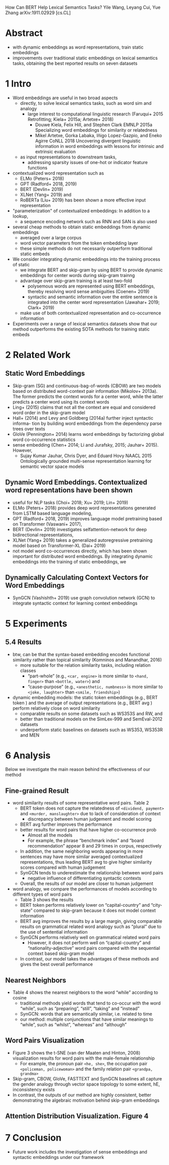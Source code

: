 How Can BERT Help Lexical Semantics Tasks?
Yile Wang, Leyang Cui, Yue Zhang
arXiv:1911.02929 [cs.CL]

# Abstract

* with dynamic embeddings as word representations, train static embeddings
* improvements over traditional static embeddings on lexical semantics tasks,
  obtaining the best reported results on seven datasets

# 1 Intro

* Word embeddings are useful in two broad aspects
  * directly, to solve lexical semantics tasks, such as word sim and analogy
    * large interest to computational linguistic research
      (Faruqui+ 2015 Retrofitting; Kiela+ 2015a; Artetxe+ 2018)
      * Douwe Kiela, Felix Hill, and Stephen Clark
        EMNLP 2015a
        Specializing word embeddings for similarity or relatedness
      * Mikel Artetxe, Gorka Labaka, Iñigo Lopez-Gazpio, and Eneko Agirre
        CoNLL 2018
        Uncovering divergent linguistic information in word embeddings
          with lessons for intrinsic and extrinsic evaluation
  * as input representations to downstream tasks,
    * addressing sparsity issues of one-hot or indicator feature functions
* contextualized word representation such as
  * ELMo (Peters+ 2018)
  * GPT (Radford+ 2018, 2019)
  * BERT (Devlin+ 2019)
  * XLNet (Yang+ 2019) and
  * RoBERTa (Liu+ 2019) has been shown a more effective input representation
* "parameterization" of contextualized embeddings: In addition to a lookup,
  * a sequence encoding network such as RNN and SAN is also used
* several cheap methods to obtain static embeddings from dynamic embeddings
  * averaged over a large corpus
  * word vector parameters from the token embedding layer
  * these simple methods do not necessarily outperform traditional static embeds
* We consider integrating dynamic embeddings into the training process of static
  * we integrate BERT and skip-gram by using
    BERT to provide dynamic embeddings for center words during skip-gram trainng
  * advantage over skip-gram training is at least two-fold
    * polysemous words are represented using BERT embeddings, thereby resolving
      word sense ambiguities (Coenen+ 2019)
    * syntactic and semantic information over the entire sentence is integrated
      into the center word representation (Jawahar+ 2019; Clark+ 2019)
  * make use of both contextualized representation and co-occurrence information
* Experiments over a range of lexical semantics datasets show that our method
  outperforms the existing SOTA methods for training static embeds

# 2 Related Work

## Static Word Embeddings

* Skip-gram (SG) and continuous-bag-of-words (CBOW) are two models based on
  distributed word-context pair information (Mikolov+ 2013a). The former
  predicts the context words for a center word, while the latter predicts a
  center word using its context words
* Ling+ (2015) claims that not all the context are equal and considered
  word order in the skip-gram model
* Hall+ (2014) and Levy and Goldberg (2014a) further inject syntactic informa-
  tion by building word embeddings from the dependency parse trees over texts
* GloVe (Pennington+ 2014) learns word embeddings by factorizing global word
  co-occurrence statistics
* sense embedding (Chen+ 2014; Li and Jurafsky, 2015; Jauhar+ 2015). However,
  * Sujay Kumar Jauhar, Chris Dyer, and Eduard Hovy
    NAACL 2015
    Ontologically grounded multi-sense representation learning for semantic
    vector space models

## Dynamic Word Embeddings. Contextualized word representations have been shown

* useful for NLP tasks (Choi+ 2018; Xu+ 2019; Lin+ 2019)
* ELMo (Peters+ 2018) provides deep word representations generated from LSTM
  based language modeling,
* GPT (Radford+ 2018, 2019) improves language model pretraining based on
  Transformer (Vaswani+ 2017),
* BERT (Devlin+ 2019) investigates selfattention-network for deep
  bidirectional representations,
* XLNet (Yang+ 2019) takes a generalized autoregressive pretraining model based
  on Transformer-XL (Dai+ 2019)
* not model word co-occurrences directly, which has been shown important for
  distributed word embeddings. By integrating dynamic embeddings into the
  training of static embeddings, we

## Dynamically Calculating Context Vectors for Word Embeddings

* SynGCN (Vashishth+ 2019) use graph convolution network (GCN) to integrate
  syntactic context for learning context embeddings

# 5 Experiments

## 5.4 Results

* btw, can be that the syntax-based embedding encodes functional similarity
  rather than topical similarity (Komninos and Manandhar, 2016)
  * more suitable for the relation similarity tasks, including relation classes
    * “part-whole” (e.g., `<car, engine>` is more similar to `<hand, finger>`
      than `<bottle, water>`) and
    * “cause-purpose” (e.g., `<anesthetic, numbness>` is more similar to `<joke,
      laughter>` than `<smile, friendship>`)
* dynamic embedding models: the
  static token embeddings (e.g., BERT token ) and the average of output
  representations (e.g., BERT avg ) perform relatively close on word similarity
  * comparable results on some datasets such as WS353S and RW, and
  * better than traditional models on the SimLex-999 and SemEval-2012 datasets
  * underperform static baselines on datasets such as WS353, WS353R and MEN

# 6 Analysis

Below we investigate the main reason behind the effectiveness of our method

## Fine-grained Result

* word similarity results of some representative word pairs. Table 2
  * BERT token does not capture the relatedness of `<dividend, payment>` and
    `<murder, manslaughter>` due to lack of consideration of context
    * discrepancy between human judgement and model scoring
  * BERT avg further improves the performance
  * better results for word pairs that have higher co-occurrence prob
    * Almost all the models
    * For example, the phrase “benchmark index” and “board recommendation”
      appear 8 and 29 times in corpus, respectively
  * In addition, the same neighboring words appearing in more sentences may have
    more similar averaged contextualized representations, thus leading BERT avg
    to give higher similarity scores compared with human judgement
  * SynGCN tends to underestimate the relationship between word pairs
    * negative influence of differentiating syntactic contexts
  * Overall, the results of our model are closer to human judgement
* word analogy, we compare the performances of models according to different
  types of word pairs
  * Table 3 shows the results
  * BERT token performs relatively lower on “capital-country” and “city-state”
    compared to skip-gram because it does not model context information
  * BERT avg improves the results by a large margin, giving 
    comparable results on grammatical related word analogy such as “plural” 
    due to the use of sentential information
  * SynGCN performs relatively well on grammatical related word pairs
    * However, it does not perform well on “capital-country” and
      “nationality-adjective” word pairs compared with the sequential context
      based skip-gram model
  * In contrast, our model takes the advantages of these methods and gives the
    best overall performance

## Nearest Neighbors

* Table 4 shows the nearest neighbors to the word “while” according to cosine
  * traditional methods yield words that tend to co-occur with the word “while”,
    such as “preparing”, “still”, “taking” and “instead”
  * SynGCN: words that are semantically similar, i.e. related to time
  * our method: multiple conjunctions that have similar meanings to “while”,
    such as “whilst”, “whereas” and “although”

## Word Pairs Visualization

* Figure 3 shows the t-SNE (van der Maaten and Hinton, 2008) visualization
  results for word pairs with the male-female relationship
  * For example, the pronoun pair `<he, she>`, the occupation pair `<policeman,
    policewoman>` and the family relation pair `<grandpa, grandma>`
* Skip-gram, CBOW, GloVe, FASTTEXT and SynGCN baselines all capture the gender
  analogy through vector space topology to some extent, hE, inconsistency exists
* In contrast, the outputs of our method are highly consistent, better
  demonstrating the algebraic motivation behind skip-gram embeddings

## Attention Distribution Visualization. Figure 4

# 7 Conclusion

* Future work includes the investigation of sense embeddings and syntactic
  embeddings under our framework
